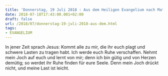 ```yaml
---
title: 'Donnerstag, 19 Juli 2018 : Aus dem Heiligen Evangelium nach Matthäus - Mt 11,28-30.'
date: 2018-07-18T17:43:00.001+02:00
draft: false
url: /2018/07/donnerstag-19-juli-2018-aus-dem.html
tags: 
- EVANGELIUM
---
```


In jener Zeit sprach Jesus: Kommt alle zu mir, die ihr euch plagt und schwere Lasten zu tragen habt. Ich werde euch Ruhe verschaffen. Nehmt mein Joch auf euch und lernt von mir; denn ich bin gütig und von Herzen demütig; so werdet ihr Ruhe finden für eure Seele. Denn mein Joch drückt nicht, und meine Last ist leicht.